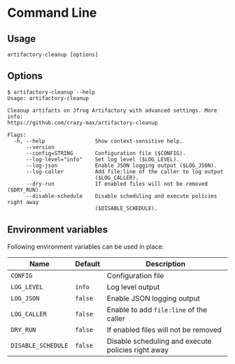 # Command Line

## Usage

```shell
artifactory-cleanup [options]
```

## Options

```
$ artifactory-cleanup --help
Usage: artifactory-cleanup

Cleanup artifacts on Jfrog Artifactory with advanced settings. More info:
https://github.com/crazy-max/artifactory-cleanup

Flags:
  -h, --help                Show context-sensitive help.
      --version
      --config=STRING       Configuration file ($CONFIG).
      --log-level="info"    Set log level ($LOG_LEVEL).
      --log-json            Enable JSON logging output ($LOG_JSON).
      --log-caller          Add file:line of the caller to log output
                            ($LOG_CALLER).
      --dry-run             If enabled files will not be removed ($DRY_RUN).
      --disable-schedule    Disable scheduling and execute policies right away
                            ($DISABLE_SCHEDULE).
```

## Environment variables

Following environment variables can be used in place:

| Name               | Default       | Description   |
|--------------------|---------------|---------------|
| `CONFIG`           |               | Configuration file |
| `LOG_LEVEL`        | `info`        | Log level output |
| `LOG_JSON`         | `false`       | Enable JSON logging output |
| `LOG_CALLER`       | `false`       | Enable to add `file:line` of the caller |
| `DRY_RUN`          | `false`       | If enabled files will not be removed |
| `DISABLE_SCHEDULE` | `false`       | Disable scheduling and execute policies right away |
